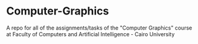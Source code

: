 # Computer-Graphics
A repo for all of the assignments/tasks of the "Computer Graphics" course at Faculty of Computers and Artificial Intelligence - Cairo University
